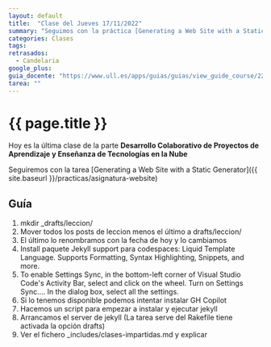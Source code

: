 ```yaml
---
layout: default
title:  "Clase del Jueves 17/11/2022"
summary: "Seguimos con la práctica [Generating a Web Site with a Static Generator](/practicas/asignatura-website)"
categories: Clases
tags:  
retrasados: 
  - Candelaria 
google_plus: 
guia_docente: "https://www.ull.es/apps/guias/guias/view_guide_course/2223/125771143"
tarea: ""
---
```


# {{ page.title }}

Hoy es la última clase de la parte **Desarrollo Colaborativo de Proyectos de Aprendizaje y Enseñanza de Tecnologías en la Nube**

Seguiremos con la tarea [Generating a Web Site with a Static Generator]({{ site.baseurl }}/practicas/asignatura-website)

## Guía

1. mkdir _drafts/leccion/
2. Mover todos los posts de leccion menos el último a drafts/leccion/
3. El último lo renombramos con la fecha de hoy y lo cambiamos
4. Install paquete Jekyll support para codespaces: Liquid Template Language. Supports Formatting, Syntax Highlighting, Snippets, and more.
5. To enable Settings Sync, in the bottom-left corner of Visual Studio Code's Activity Bar, select  and click on the wheel. Turn on Settings Sync…. In the dialog box, select all the settings.
6. Si lo tenemos disponible podemos intentar instalar GH Copilot
7. Hacemos un script para empezar a instalar y ejecutar jekyll 
8. Arrancamos el server de jekyll (La tarea serve del Rakefile tiene activada la opción drafts)
9. Ver el fichero _includes/clases-impartidas.md y explicar